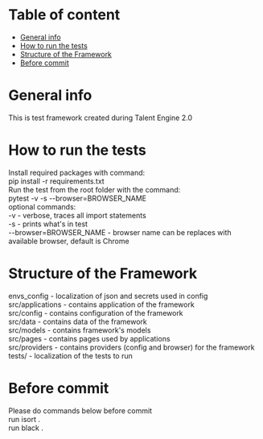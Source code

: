 # Table of content
* [General info](#general-info)
* [How to run the tests](#how-to-run-the-tests)
* [Structure of the Framework](#structure-of-the-framework)
* [Before commit](#before-commit)

# General info
This is test framework created during Talent Engine 2.0

# How to run the tests
Install required packages with command:<br>
pip install -r requirements.txt<br>
Run the test from the root folder with the command:<br>
pytest -v -s --browser=BROWSER_NAME<br>
optional commands:<br>
-v - verbose, traces all import statements<br>
-s - prints what's in test<br>
--browser=BROWSER_NAME - browser name can be replaces with available browser, default is Chrome

# Structure of the Framework
envs_config - localization of json and secrets used in config<br>
src/applications - contains application of the framework<br>
src/config - contains configuration of the framework<br>
src/data - contains data of the framework<br>
src/models - contains framework's models<br>
src/pages - contains pages used by applications<br>
src/providers - contains providers (config and browser) for the framework<br>
tests/ - localization of the tests to run

# Before commit
Please do commands below before commit<br>
run isort .<br>
run black .
